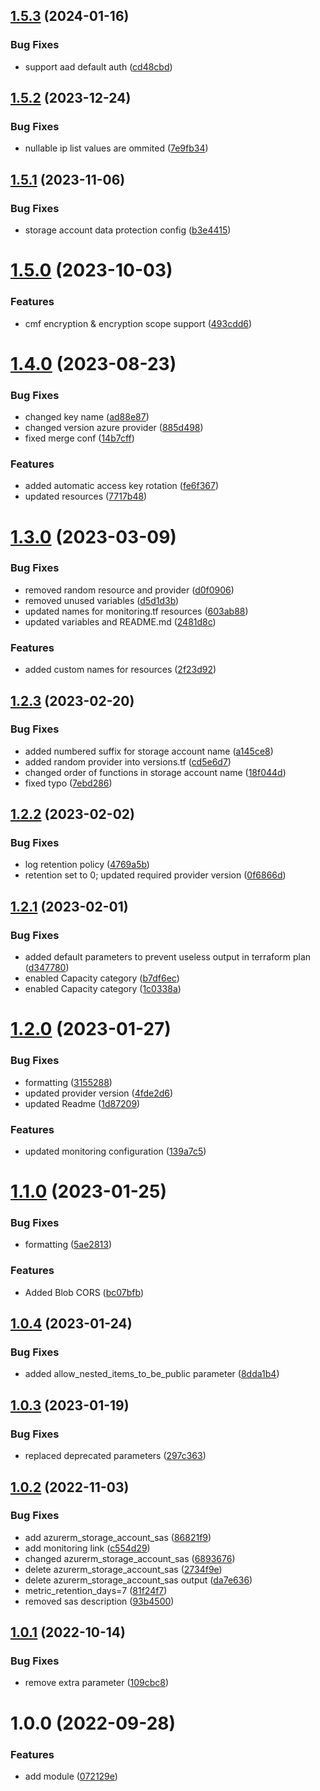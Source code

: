 ## [1.5.3](https://github.com/data-platform-hq/terraform-azurerm-storage-account/compare/v1.5.2...v1.5.3) (2024-01-16)


### Bug Fixes

* support aad default auth ([cd48cbd](https://github.com/data-platform-hq/terraform-azurerm-storage-account/commit/cd48cbd0809949182ddb981f545c6a9c49b57a70))

## [1.5.2](https://github.com/data-platform-hq/terraform-azurerm-storage-account/compare/v1.5.1...v1.5.2) (2023-12-24)


### Bug Fixes

* nullable ip list values are ommited ([7e9fb34](https://github.com/data-platform-hq/terraform-azurerm-storage-account/commit/7e9fb34d2f067ae229cf6a30a4c066f3f627a50e))

## [1.5.1](https://github.com/data-platform-hq/terraform-azurerm-storage-account/compare/v1.5.0...v1.5.1) (2023-11-06)


### Bug Fixes

* storage account data protection config ([b3e4415](https://github.com/data-platform-hq/terraform-azurerm-storage-account/commit/b3e4415fd040c95d1bb6f118cd36e9fcdb8a102b))

# [1.5.0](https://github.com/data-platform-hq/terraform-azurerm-storage-account/compare/v1.4.0...v1.5.0) (2023-10-03)


### Features

* cmf encryption & encryption scope support ([493cdd6](https://github.com/data-platform-hq/terraform-azurerm-storage-account/commit/493cdd641dc4e6368127dbbc9a6c87660f3b847f))

# [1.4.0](https://github.com/data-platform-hq/terraform-azurerm-storage-account/compare/v1.3.0...v1.4.0) (2023-08-23)


### Bug Fixes

* changed key name ([ad88e87](https://github.com/data-platform-hq/terraform-azurerm-storage-account/commit/ad88e877241fa0b037a37dd06260f3ecc1160f3d))
* changed version azure provider ([885d498](https://github.com/data-platform-hq/terraform-azurerm-storage-account/commit/885d498c81f5cc3090803ae56ff154cafaf4d6bf))
* fixed merge conf ([14b7cff](https://github.com/data-platform-hq/terraform-azurerm-storage-account/commit/14b7cff850382e9ab416056d9a9093bff3f6fd25))


### Features

* added automatic access key rotation ([fe6f367](https://github.com/data-platform-hq/terraform-azurerm-storage-account/commit/fe6f367fb5dfa83193350506fa7b2720515e36b7))
* updated resources ([7717b48](https://github.com/data-platform-hq/terraform-azurerm-storage-account/commit/7717b487dba2dfe75943f8e33a46c4c0a0c6dbb3))

# [1.3.0](https://github.com/data-platform-hq/terraform-azurerm-storage-account/compare/v1.2.3...v1.3.0) (2023-03-09)


### Bug Fixes

* removed random resource and provider ([d0f0906](https://github.com/data-platform-hq/terraform-azurerm-storage-account/commit/d0f09065859a1aad624085ebeaca8c465a40ac10))
* removed unused variables ([d5d1d3b](https://github.com/data-platform-hq/terraform-azurerm-storage-account/commit/d5d1d3b91328c4cd49e67a6027861830833a0181))
* updated names for monitoring.tf resources ([603ab88](https://github.com/data-platform-hq/terraform-azurerm-storage-account/commit/603ab88dad2ab2178612055df247834ce6ab4c17))
* updated variables and README.md ([2481d8c](https://github.com/data-platform-hq/terraform-azurerm-storage-account/commit/2481d8cf1f5cc6d0064a1d3835674642ff9b137a))


### Features

* added custom names for resources ([2f23d92](https://github.com/data-platform-hq/terraform-azurerm-storage-account/commit/2f23d92c693a8724308ddc873bf96b923c980bae))

## [1.2.3](https://github.com/data-platform-hq/terraform-azurerm-storage-account/compare/v1.2.2...v1.2.3) (2023-02-20)


### Bug Fixes

* added numbered suffix for storage account name ([a145ce8](https://github.com/data-platform-hq/terraform-azurerm-storage-account/commit/a145ce889351d9d0c6aa9639eb0dfe3a0607354e))
* added random provider into versions.tf ([cd5e6d7](https://github.com/data-platform-hq/terraform-azurerm-storage-account/commit/cd5e6d746ba2291e7558265932d1a05ceaaa20ff))
* changed order of functions in storage account name ([18f044d](https://github.com/data-platform-hq/terraform-azurerm-storage-account/commit/18f044d1ddaad1e0fd2a8bbc57ba53718d185a48))
* fixed typo ([7ebd286](https://github.com/data-platform-hq/terraform-azurerm-storage-account/commit/7ebd2864cd0b58858a5736f8e2e30affce2bbeaf))

## [1.2.2](https://github.com/data-platform-hq/terraform-azurerm-storage-account/compare/v1.2.1...v1.2.2) (2023-02-02)


### Bug Fixes

* log retention policy ([4769a5b](https://github.com/data-platform-hq/terraform-azurerm-storage-account/commit/4769a5ba298e23ba5579fc7e36fbf14f290c9b3d))
* retention set to 0; updated required provider version ([0f6866d](https://github.com/data-platform-hq/terraform-azurerm-storage-account/commit/0f6866d5c27bd76060f381d4c682f3524e97fd7b))

## [1.2.1](https://github.com/data-platform-hq/terraform-azurerm-storage-account/compare/v1.2.0...v1.2.1) (2023-02-01)


### Bug Fixes

* added default parameters to prevent useless output in terraform plan ([d347780](https://github.com/data-platform-hq/terraform-azurerm-storage-account/commit/d347780954a0ed7cc0f2004f014aaae5a394fdc4))
* enabled Capacity category ([b7df6ec](https://github.com/data-platform-hq/terraform-azurerm-storage-account/commit/b7df6ec88c6d8318ad63c073ff05646b1309467b))
* enabled Capacity category ([1c0338a](https://github.com/data-platform-hq/terraform-azurerm-storage-account/commit/1c0338aed11f4dcca047a291acd073005d8f343e))

# [1.2.0](https://github.com/data-platform-hq/terraform-azurerm-storage-account/compare/v1.1.0...v1.2.0) (2023-01-27)


### Bug Fixes

* formatting ([3155288](https://github.com/data-platform-hq/terraform-azurerm-storage-account/commit/31552887f4c87ea135cb2bd4091ece637668afee))
* updated provider version ([4fde2d6](https://github.com/data-platform-hq/terraform-azurerm-storage-account/commit/4fde2d6d5e52d96efd60dfeba42d3e4b90d07d06))
* updated Readme ([1d87209](https://github.com/data-platform-hq/terraform-azurerm-storage-account/commit/1d87209abf67c02ce51bffdb1609a711bc499800))


### Features

* updated monitoring configuration ([139a7c5](https://github.com/data-platform-hq/terraform-azurerm-storage-account/commit/139a7c5d209afb4f5a81a6bc00e278df2dae1634))

# [1.1.0](https://github.com/data-platform-hq/terraform-azurerm-storage-account/compare/v1.0.4...v1.1.0) (2023-01-25)


### Bug Fixes

* formatting ([5ae2813](https://github.com/data-platform-hq/terraform-azurerm-storage-account/commit/5ae281350ed4ed4c4c097979cd6760cad1dfc4bd))


### Features

* Added Blob CORS ([bc07bfb](https://github.com/data-platform-hq/terraform-azurerm-storage-account/commit/bc07bfb4b87e314c2fde48cdadef232dfae2736d))

## [1.0.4](https://github.com/data-platform-hq/terraform-azurerm-storage-account/compare/v1.0.3...v1.0.4) (2023-01-24)


### Bug Fixes

* added allow_nested_items_to_be_public parameter ([8dda1b4](https://github.com/data-platform-hq/terraform-azurerm-storage-account/commit/8dda1b4d06400f9ba09d6a388933da5e8fd03205))

## [1.0.3](https://github.com/data-platform-hq/terraform-azurerm-storage-account/compare/v1.0.2...v1.0.3) (2023-01-19)


### Bug Fixes

* replaced deprecated parameters ([297c363](https://github.com/data-platform-hq/terraform-azurerm-storage-account/commit/297c3634cf993afb6a8179ed42f3d7d511b77431))

## [1.0.2](https://github.com/data-platform-hq/terraform-azurerm-storage-account/compare/v1.0.1...v1.0.2) (2022-11-03)


### Bug Fixes

* add azurerm_storage_account_sas ([86821f9](https://github.com/data-platform-hq/terraform-azurerm-storage-account/commit/86821f994c2ef740b0c50b81b3e77cbf5ba68171))
* add monitoring link ([c554d29](https://github.com/data-platform-hq/terraform-azurerm-storage-account/commit/c554d29c6e9603dbccb279e3d9bb86649280290a))
* changed azurerm_storage_account_sas ([6893676](https://github.com/data-platform-hq/terraform-azurerm-storage-account/commit/68936761025c62db80aa9d0f3541b7ba9b523e63))
* delete azurerm_storage_account_sas ([2734f9e](https://github.com/data-platform-hq/terraform-azurerm-storage-account/commit/2734f9e7d2ccdd3641410e2a856b7117bd365634))
* delete azurerm_storage_account_sas output ([da7e636](https://github.com/data-platform-hq/terraform-azurerm-storage-account/commit/da7e636af24da48f032c6aee2f35966f20446fee))
* metric_retention_days=7 ([81f24f7](https://github.com/data-platform-hq/terraform-azurerm-storage-account/commit/81f24f78405b36a9566f91b125ef6d991886cd57))
* removed sas description ([93b4500](https://github.com/data-platform-hq/terraform-azurerm-storage-account/commit/93b45008147b2961af1d52686f7dda75d530b7be))

## [1.0.1](https://github.com/data-platform-hq/terraform-azurerm-storage-account/compare/v1.0.0...v1.0.1) (2022-10-14)


### Bug Fixes

* remove extra parameter ([109cbc8](https://github.com/data-platform-hq/terraform-azurerm-storage-account/commit/109cbc861e683cd0851fc182ebc6464c7d930dbb))

# 1.0.0 (2022-09-28)


### Features

* add module ([072129e](https://github.com/data-platform-hq/terraform-azurerm-storage-account/commit/072129ebbfb4e3a6ea76fae7e2352d6bd0554a5b))

